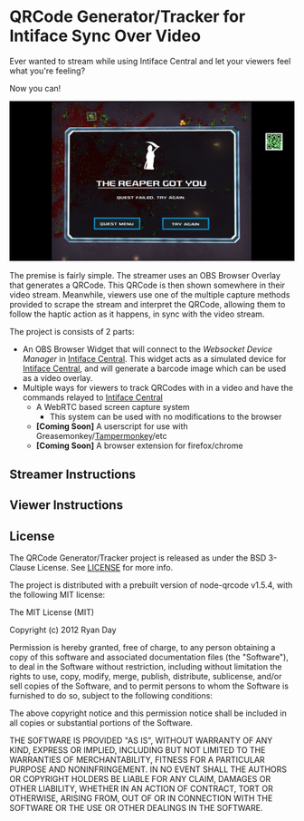 # QRCode Generator/Tracker for Intiface Sync Over Video

Ever wanted to stream while using Intiface Central and let your viewers feel what you're feeling?

Now you can!

![Crimsonland with QRCode Overlay](./img/demo.png)

The premise is fairly simple. The streamer uses an OBS Browser Overlay that generates a QRCode. This QRCode is then shown somewhere in their video stream. Meanwhile, viewers use one of the multiple capture methods provided to scrape the stream and interpret the QRCode, allowing them to follow the haptic action as it happens, in sync with the video stream.

The project is consists of 2 parts:

- An OBS Browser Widget that will connect to the _Websocket Device Manager_ in [Intiface
  Central](https://intiface.com/central). This widget acts as a simulated device for [Intiface
  Central](https://intiface.com/central), and will generate a barcode image which can be used as a
  video overlay.
- Multiple ways for viewers to track QRCodes with in a video and have the commands relayed to [Intiface Central](https://intiface.com/central)
  - A WebRTC based screen capture system
    - This system can be used with no modifications to the browser
  - **\[Coming Soon\]** A userscript for use with Greasemonkey/[Tampermonkey](https://www.tampermonkey.net/)/etc 
  - **\[Coming Soon\]** A browser extension for firefox/chrome

## Streamer Instructions

## Viewer Instructions

## License

The QRCode Generator/Tracker project is released as under the BSD 3-Clause License. See [LICENSE](LICENSE) for more info.

The project is distributed with a prebuilt version of node-qrcode v1.5.4, with the following MIT license:

The MIT License (MIT)

Copyright (c) 2012 Ryan Day

Permission is hereby granted, free of charge, to any person obtaining a copy of this software and
associated documentation files (the "Software"), to deal in the Software without restriction,
including without limitation the rights to use, copy, modify, merge, publish, distribute,
sublicense, and/or sell copies of the Software, and to permit persons to whom the Software is
furnished to do so, subject to the following conditions:

The above copyright notice and this permission notice shall be included in all copies or substantial
portions of the Software.

THE SOFTWARE IS PROVIDED "AS IS", WITHOUT WARRANTY OF ANY KIND, EXPRESS OR IMPLIED, INCLUDING BUT
NOT LIMITED TO THE WARRANTIES OF MERCHANTABILITY, FITNESS FOR A PARTICULAR PURPOSE AND
NONINFRINGEMENT. IN NO EVENT SHALL THE AUTHORS OR COPYRIGHT HOLDERS BE LIABLE FOR ANY CLAIM, DAMAGES
OR OTHER LIABILITY, WHETHER IN AN ACTION OF CONTRACT, TORT OR OTHERWISE, ARISING FROM, OUT OF OR IN
CONNECTION WITH THE SOFTWARE OR THE USE OR OTHER DEALINGS IN THE SOFTWARE.
